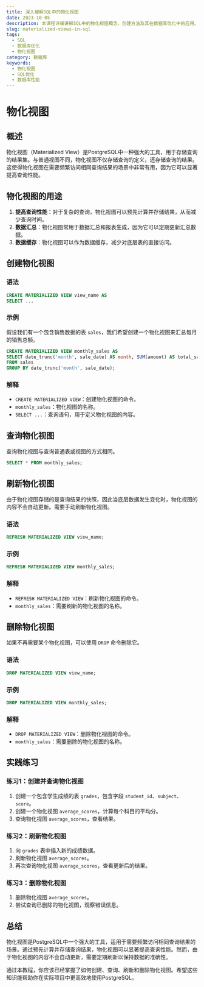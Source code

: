 ```yaml
---
title: 深入理解SQL中的物化视图
date: 2023-10-05
description: 本课程详细讲解SQL中的物化视图概念、创建方法及其在数据库优化中的应用。
slug: materialized-views-in-sql
tags:
  - SQL
  - 数据库优化
  - 物化视图
category: 数据库
keywords:
  - 物化视图
  - SQL优化
  - 数据库性能
---
```


# 物化视图

## 概述

物化视图（Materialized View）是PostgreSQL中一种强大的工具，用于存储查询的结果集。与普通视图不同，物化视图不仅存储查询的定义，还存储查询的结果。这使得物化视图在需要频繁访问相同查询结果的场景中非常有用，因为它可以显著提高查询性能。

## 物化视图的用途

1. **提高查询性能**：对于复杂的查询，物化视图可以预先计算并存储结果，从而减少查询时间。
2. **数据汇总**：物化视图常用于数据汇总和报表生成，因为它可以定期更新汇总数据。
3. **数据缓存**：物化视图可以作为数据缓存，减少对底层表的直接访问。

## 创建物化视图

### 语法

```sql
CREATE MATERIALIZED VIEW view_name AS
SELECT ...
```

### 示例

假设我们有一个包含销售数据的表 `sales`，我们希望创建一个物化视图来汇总每月的销售总额。

```sql
CREATE MATERIALIZED VIEW monthly_sales AS
SELECT date_trunc('month', sale_date) AS month, SUM(amount) AS total_sales
FROM sales
GROUP BY date_trunc('month', sale_date);
```

### 解释

- `CREATE MATERIALIZED VIEW`：创建物化视图的命令。
- `monthly_sales`：物化视图的名称。
- `SELECT ...`：查询语句，用于定义物化视图的内容。

## 查询物化视图

查询物化视图与查询普通表或视图的方式相同。

```sql
SELECT * FROM monthly_sales;
```

## 刷新物化视图

由于物化视图存储的是查询结果的快照，因此当底层数据发生变化时，物化视图的内容不会自动更新。需要手动刷新物化视图。

### 语法

```sql
REFRESH MATERIALIZED VIEW view_name;
```

### 示例

```sql
REFRESH MATERIALIZED VIEW monthly_sales;
```

### 解释

- `REFRESH MATERIALIZED VIEW`：刷新物化视图的命令。
- `monthly_sales`：需要刷新的物化视图的名称。

## 删除物化视图

如果不再需要某个物化视图，可以使用 `DROP` 命令删除它。

### 语法

```sql
DROP MATERIALIZED VIEW view_name;
```

### 示例

```sql
DROP MATERIALIZED VIEW monthly_sales;
```

### 解释

- `DROP MATERIALIZED VIEW`：删除物化视图的命令。
- `monthly_sales`：需要删除的物化视图的名称。

## 实践练习

### 练习1：创建并查询物化视图

1. 创建一个包含学生成绩的表 `grades`，包含字段 `student_id`、`subject`、`score`。
2. 创建一个物化视图 `average_scores`，计算每个科目的平均分。
3. 查询物化视图 `average_scores`，查看结果。

### 练习2：刷新物化视图

1. 向 `grades` 表中插入新的成绩数据。
2. 刷新物化视图 `average_scores`。
3. 再次查询物化视图 `average_scores`，查看更新后的结果。

### 练习3：删除物化视图

1. 删除物化视图 `average_scores`。
2. 尝试查询已删除的物化视图，观察错误信息。

## 总结

物化视图是PostgreSQL中一个强大的工具，适用于需要频繁访问相同查询结果的场景。通过预先计算并存储查询结果，物化视图可以显著提高查询性能。然而，由于物化视图的内容不会自动更新，需要定期刷新以保持数据的准确性。

通过本教程，你应该已经掌握了如何创建、查询、刷新和删除物化视图。希望这些知识能帮助你在实际项目中更高效地使用PostgreSQL。